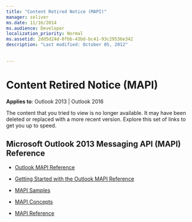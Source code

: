 ```yaml
---
title: "Content Retired Notice (MAPI)"
manager: soliver
ms.date: 11/16/2014
ms.audience: Developer
localization_priority: Normal
ms.assetid: 2dd5d24d-0fbb-43bd-bc41-93c29536e342
description: "Last modified: October 05, 2012"
 
 
---
```


# Content Retired Notice (MAPI)


  
**Applies to**: Outlook 2013 | Outlook 2016 
  
The content that you tried to view is no longer available. It may have been deleted or replaced with a more recent version. Explore this set of links to get you up to speed.
  
## Microsoft Outlook 2013 Messaging API (MAPI) Reference

- [Outlook MAPI Reference](outlook-mapi-reference.md)
    
- [Getting Started with the Outlook MAPI Reference](getting-started-with-the-outlook-mapi-reference.md)
    
- [MAPI Samples](mapi-samples.md)
    
- [MAPI Concepts](mapi-concepts.md)
    
- [MAPI Reference](mapi-reference.md)
    

